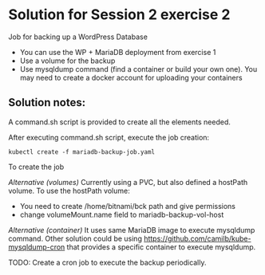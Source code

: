 # Solution for Session 2 exercise 2

Job for backing up a WordPress Database
- You can use the WP + MariaDB deployment from exercise 1
- Use a volume for the backup
- Use mysqldump command (find a container or build your own one). You may need to create a docker account for uploading your containers

## Solution notes:

A command.sh script is provided to create all the elements needed.

After executing command.sh script, execute the job creation:

`kubectl create -f mariadb-backup-job.yaml`

To create the job

*Alternative (volumes)*
Currently using a PVC, but also defined a hostPath volume.
To use the hostPath volume:
- You need to create /home/bitnami/bck path and give permissions
- change volumeMount.name field to mariadb-backup-vol-host

*Alternative (container)*
It uses same MariaDB image to execute mysqldump command.
Other solution could be using https://github.com/camilb/kube-mysqldump-cron that provides a specific container to execute mysqldump.

TODO: Create a cron job to execute the backup periodically.
